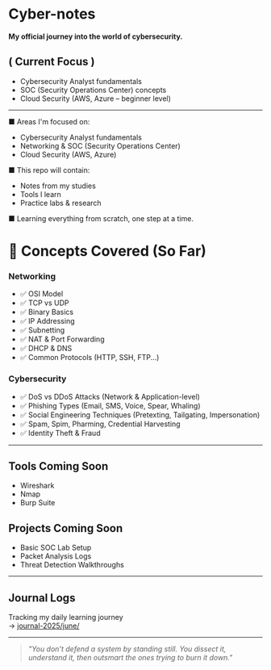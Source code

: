 # Cyber-notes

**My official journey into the world of cybersecurity.**
## ( Current Focus )
- Cybersecurity Analyst fundamentals
- SOC (Security Operations Center) concepts
- Cloud Security (AWS, Azure – beginner level)
- ---

■ Areas I'm focused on:
- Cybersecurity Analyst fundamentals
- Networking & SOC (Security Operations Center)
- Cloud Security (AWS, Azure)

■ This repo will contain:
- Notes from my studies
- Tools I learn
- Practice labs & research

■ Learning everything from scratch, one step at a time.

# 🧠 Concepts Covered (So Far)

###  Networking
- ✅ OSI Model  
- ✅ TCP vs UDP  
- ✅ Binary Basics  
- ✅ IP Addressing  
- ✅ Subnetting  
- ✅ NAT & Port Forwarding  
- ✅ DHCP & DNS  
- ✅ Common Protocols (HTTP, SSH, FTP...)

###  Cybersecurity
- ✅ DoS vs DDoS Attacks (Network & Application-level)  
- ✅ Phishing Types (Email, SMS, Voice, Spear, Whaling)  
- ✅ Social Engineering Techniques (Pretexting, Tailgating, Impersonation)  
- ✅ Spam, Spim, Pharming, Credential Harvesting  
- ✅ Identity Theft & Fraud  

---

##  Tools Coming Soon
- Wireshark  
- Nmap  
- Burp Suite  

##  Projects Coming Soon
- Basic SOC Lab Setup  
- Packet Analysis Logs  
- Threat Detection Walkthroughs  

---

##  Journal Logs
Tracking my daily learning journey  
→ [journal-2025/june/](./journal-2025/june)

---

>  _"You don’t defend a system by standing still. You dissect it, understand it, then outsmart the ones trying to burn it down."_
